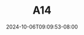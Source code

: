 --- 
title: "A14"
description: "streaming bokep A14 gratis full terbaru"
date: 2024-10-06T09:09:53-08:00
file_code: "wjya2a9odwwk"
draft: false
cover: "6094mz76o2r7hyct.jpg"
tags: [""]
length: 59
fld_id: "1483191"
foldername: "Ayu esempe"
categories: ["Ayu esempe"]
views: 0
---